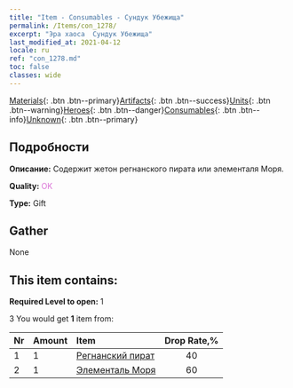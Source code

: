 ```yaml
---
title: "Item - Consumables - Сундук Убежища"
permalink: /Items/con_1278/
excerpt: "Эра хаоса  Сундук Убежища"
last_modified_at: 2021-04-12
locale: ru
ref: "con_1278.md"
toc: false
classes: wide
---
```

 [Materials](/ru/Items/){: .btn .btn--primary}[Artifacts](/ru/Items/Artifacts/){: .btn .btn--success}[Units](/ru/Items/Units/){: .btn .btn--warning}[Heroes](/ru/Items/Heroes/){: .btn .btn--danger}[Consumables](/ru/Items/Consumables/){: .btn .btn--info}[Unknown](/ru/Items/Unknown/){: .btn .btn--primary}

## Подробности
 **Описание:** Содержит жетон регнанского пирата или элементаля Моря.

 **Quality:** <span style="color: #DA70D6">OK</span>

 **Type:** Gift

## Gather

  None

## This item contains:

 **Required Level to open:** 1

 3 You would get **1** item  from:

  | Nr | Amount |     Item    | Drop Rate,% |
  |:---|:-------|:------------|:---------:|
  | 1 | 1 | [Регнанский пират](/ru/Items/unt_273/) | 40 | 
  | 2 | 1 | [Элементаль Моря](/ru/Items/unt_275/) | 60 | 

